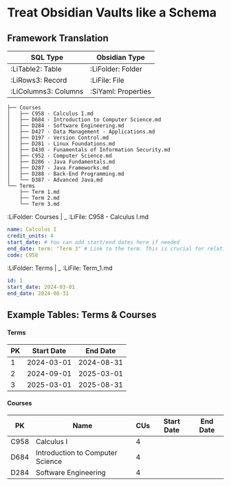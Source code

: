 # Treat Obsidian Vaults like a Schema
## Framework Translation

| SQL Type             | Obsidian Type       |
| -------------------- | ------------------- |
| :LiTable2: Table     | :LiFolder: Folder   |
| :LiRows3: Record     | :LiFile: File       |
| :LiColumns3: Columns | :SiYaml: Properties |

```console
├── Courses
│   ├── C958 - Calculus I.md
│   ├── D684 - Introduction to Computer Science.md
│   ├── D284 - Software Engineering.md
│   ├── D427 - Data Management - Applications.md
│   ├── D197 - Version Control.md
│   ├── D281 - Linux Foundations.md
│   ├── D430 - Funamentals of Information Security.md
│   ├── C952 - Computer Science.md
│   ├── D286 - Java Fundamentals.md
│   ├── D287 - Java Frameworks.md
│   ├── D288 - Back-End Programming.md
│   └── D387 - Advanced Java.md
└── Terms
    ├── Term 1.md 
    ├── Term 2.md
    └── Term 3.md
```

:LiFolder: Courses
| _  :LiFile: C958 - Calculus I.md 
```yaml
name: Calculus I 
credit_units: 4 
start_date: # You can add start/end dates here if needed 
end_date: term: "Term 3" # Link to the term. This is crucial for relationships. Use the filename of the term note. 
code: C958
```

:LiFolder: Terms
| _  :LiFile: Term_1.md
```yaml
id: 1
start_date: 2024-03-01 
end_date: 2024-08-31
```

## Example Tables: Terms & Courses

#### Terms
| PK  | Start Date | End Date   |
| --- | ---------- | ---------- |
| 1   | 2024-03-01 | 2024-08-31 |
| 2   | 2024-09-01 | 2025-03-01 |
| 3   | 2025-03-01 | 2025-08-31 |

#### Courses

| PK   | Name                             | CUs | Start Date | End Date |
| ---- | -------------------------------- | --- | ---------- | -------- |
| C958 | Calculus I                       | 4   |            |          |
| D684 | Introduction to Computer Science | 4   |            |          |
| D284 | Software Engineering             | 4   |            |          |
